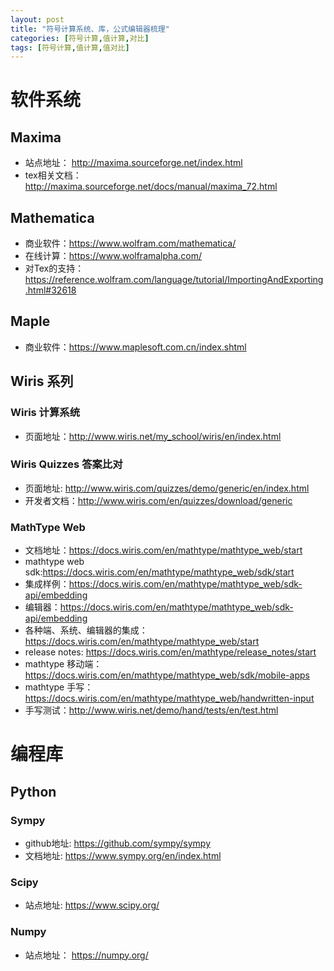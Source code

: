 ```yaml
---
layout: post
title: "符号计算系统、库，公式编辑器梳理"
categories: [符号计算,值计算,对比]
tags: [符号计算,值计算,值对比]
---
```




# 软件系统

## Maxima

- 站点地址： http://maxima.sourceforge.net/index.html
- tex相关文档：http://maxima.sourceforge.net/docs/manual/maxima_72.html

## Mathematica

- 商业软件：https://www.wolfram.com/mathematica/
- 在线计算：https://www.wolframalpha.com/
- 对Tex的支持：https://reference.wolfram.com/language/tutorial/ImportingAndExporting.html#32618

## Maple

- 商业软件：https://www.maplesoft.com.cn/index.shtml



## Wiris 系列

### Wiris 计算系统

- 页面地址：http://www.wiris.net/my_school/wiris/en/index.html



### Wiris Quizzes 答案比对

- 页面地址: http://www.wiris.com/quizzes/demo/generic/en/index.html
- 开发者文档：http://www.wiris.com/en/quizzes/download/generic



### MathType Web

- 文档地址：https://docs.wiris.com/en/mathtype/mathtype_web/start
- mathtype web sdk:https://docs.wiris.com/en/mathtype/mathtype_web/sdk/start
- 集成样例：https://docs.wiris.com/en/mathtype/mathtype_web/sdk-api/embedding
- 编辑器：https://docs.wiris.com/en/mathtype/mathtype_web/sdk-api/embedding
- 各种端、系统、编辑器的集成：https://docs.wiris.com/en/mathtype/mathtype_web/start
- release notes: https://docs.wiris.com/en/mathtype/release_notes/start
- mathtype 移动端：https://docs.wiris.com/en/mathtype/mathtype_web/sdk/mobile-apps
- mathtype 手写：https://docs.wiris.com/en/mathtype/mathtype_web/handwritten-input
- 手写测试：http://www.wiris.net/demo/hand/tests/en/test.html



# 编程库

## Python

### Sympy

- github地址: https://github.com/sympy/sympy
- 文档地址: https://www.sympy.org/en/index.html

### Scipy

- 站点地址: https://www.scipy.org/

### Numpy

- 站点地址： https://numpy.org/